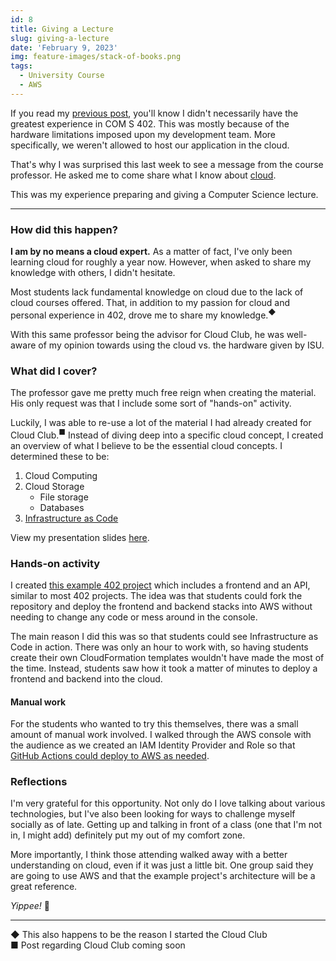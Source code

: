 ```yaml
---
id: 8
title: Giving a Lecture 
slug: giving-a-lecture
date: 'February 9, 2023'
img: feature-images/stack-of-books.png
tags:
  - University Course
  - AWS
---
```


If you read my [previous post](/blog/com-s-402), you'll know I didn't necessarily have the greatest experience in COM S 402. This was mostly because of the hardware limitations imposed upon my development team. More specifically, we weren't allowed to host our application in the cloud.

That's why I was surprised this last week to see a message from the course professor. He asked me to come share what I know about [cloud](/cloud).

<!--more-->

This was my experience preparing and giving a Computer Science lecture.

---

### How did this happen?

**I am by no means a cloud expert.** As a matter of fact, I've only been learning cloud for roughly a year now. However, when asked to share my knowledge with others, I didn't hesitate. <!--This is because of the serious lack of cloud courses offered at most universities. -->

Most students lack fundamental knowledge on cloud due to the lack of cloud courses offered. That, in addition to my passion for cloud and personal experience in 402, drove me to share my knowledge.<sup>◆</sup>

With this same professor being the advisor for Cloud Club, he was well-aware of my opinion towards using the cloud vs. the hardware given by ISU.

### What did I cover?

The professor gave me pretty much free reign when creating the material. His only request was that I include some sort of "hands-on" activity.

Luckily, I was able to re-use a lot of the material I had already created for Cloud Club.<sup>■</sup> Instead of diving deep into a specific cloud concept, I created an overview of what I believe to be the essential cloud concepts. I determined these to be:
1. Cloud Computing
1. Cloud Storage
    - File storage
    - Databases
1. [Infrastructure as Code](/cloud/infrastructure-as-code)

View my presentation slides <a href="/misc/402-cloud-presentation.pdf" target="_blank">here</a>.


### Hands-on activity
<!--With only an hour to work with, I decided to demonstrate the process of deploying a minimalistic project. This example project includes a static [React](https://reactjs.org/) frontend and a REST API containerized with [Docker](https://www.docker.com/). -->

I created [this example 402 project](https://github.com/christianlisle/COM-S-402-example-project) which includes a frontend and an API, similar to most 402 projects. The idea was that students could fork the repository and deploy the frontend and backend stacks into AWS without needing to change any code or mess around in the console.

The main reason I did this was so that students could see Infrastructure as Code in action. There was only an hour to work with, so having students create their own CloudFormation templates wouldn't have made the most of the time. Instead, students saw how it took a matter of minutes to deploy a frontend and backend into the cloud.

#### Manual work
For the students who wanted to try this themselves, there was a small amount of manual work involved. I walked through the AWS console with the audience as we created an IAM Identity Provider and Role so that [GitHub Actions could deploy to AWS as needed](https://github.com/christianlisle/COM-S-402-example-project#connecting-repository-to-aws).


### Reflections
I'm very grateful for this opportunity. Not only do I love talking about various technologies, but I've also been looking for ways to challenge myself socially as of late. Getting up and talking in front of a class (one that I'm not in, I might add) definitely put my out of my comfort zone.

More importantly, I think those attending walked away with a better understanding on cloud, even if it was just a little bit. One group said they are going to use AWS and that the example project's architecture will be a great reference.

*Yippee!* 🥳

---


◆ This also happens to be the reason I started the Cloud Club \
■ Post regarding Cloud Club coming soon
